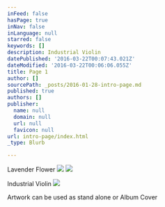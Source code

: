 ```yaml
---
inFeed: false
hasPage: true
inNav: false
inLanguage: null
starred: false
keywords: []
description: Industrial Violin
datePublished: '2016-03-22T00:07:43.021Z'
dateModified: '2016-03-22T00:06:06.055Z'
title: Page 1
author: []
sourcePath: _posts/2016-01-28-intro-page.md
published: true
authors: []
publisher:
  name: null
  domain: null
  url: null
  favicon: null
url: intro-page/index.html
_type: Blurb

---
```

Lavender Flower
![](https://the-grid-user-content.s3-us-west-2.amazonaws.com/67747788-2f42-4354-98c0-b8d05df7e1b5.png)
![](https://the-grid-user-content.s3-us-west-2.amazonaws.com/120c2b44-de29-43dd-a321-4348fd07257a.jpg)

Industrial Violin
![](https://s3-us-west-2.amazonaws.com/the-grid-img/p/c46957a629d587fa900936bc3c5270006e1a37de.png)

Artwork can be used as stand alone or Album Cover